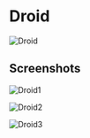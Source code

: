 # Droid

![Droid](https://github.com/user-attachments/assets/7d1ac7b1-5d87-4a07-9242-2759aa43cde9)


Screenshots
--
![Droid1](https://github.com/user-attachments/assets/13cd9829-130b-4e66-a6e3-36092cd4f6af)

![Droid2](https://github.com/user-attachments/assets/2b13f137-59c9-42d5-81be-1d251584a321)

![Droid3](https://github.com/user-attachments/assets/2e468148-926c-4f2e-9c61-fbf3c1149308)
